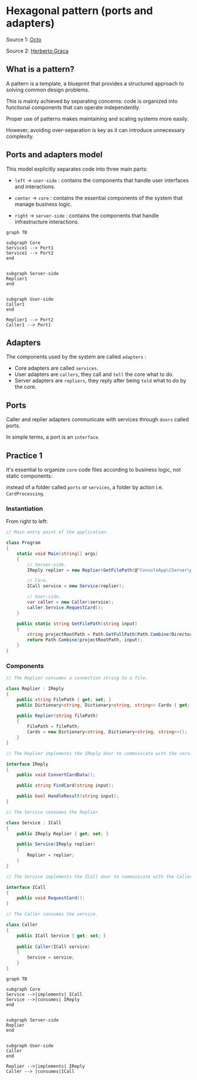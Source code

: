 ﻿# Hexagonal pattern (ports and adapters)

Source 1: [Octo](https://blog.octo.com/architecture-hexagonale-trois-principes-et-un-exemple-dimplementation)

Source 2: [Herberto Graca](https://herbertograca.com/2017/11/16/explicit-architecture-01-ddd-hexagonal-onion-clean-cqrs-how-i-put-it-all-together/)

## What is a pattern?

A pattern is a template, a blueprint that provides a structured approach to solving common design problems.

This is mainly achieved by separating concerns: code is organized into functional components that can operate independently.

Proper use of patterns makes maintaining and scaling systems more easily.

However, avoiding over-separation is key as it can introduce unnecessary complexity.

## Ports and adapters model

This model explicitly separates code into three main parts:

- `left` → `user-side` : contains the components that handle user interfaces and interactions.

- `center` → `core` : contains the essential components of the system that manage business logic.

- `right` → `server-side` : contains the components that handle infrastructure interactions.

```mermaid
graph TB

subgraph Core
Service1 --> Port1
Service1 --> Port2
end


subgraph Server-side
Replier1
end


subgraph User-side
Caller1
end

Replier1 --> Port2 
Caller1 --> Port1
```

## Adapters

The components used by the system are called `adapters` :

- Core adapters are called `services`.
- User adapters are `callers`, they call and `tell` the core what to do.
- Server adapters are `repliers`, they reply after being `told` what to do by the core.

## Ports

Caller and replier adapters communicate with services through `doors` called ports.

In simple terms, a port is an `interface`.

## Practice 1

It's essential to organize `core` code files according to business logic, not static components:

instead of a folder called `ports` or `services`, a folder by action i.e. `CardProcessing`.

### Instantiation

From right to left:

```csharp
// Main entry point of the application.

class Program
{
    static void Main(string[] args)
    {
        // Server-side.
        IReply replier = new Replier(GetFilePath(@"ConsoleApp\CServer\pokemon-50-card-library.csv"));

        // Core.
        ICall service = new Service(replier);

        // User-side.
        var caller = new Caller(service);
        caller.Service.RequestCard();
    }

    public static string GetFilePath(string input)
    {
        string projectRootPath = Path.GetFullPath(Path.Combine(Directory.GetCurrentDirectory(), @"..\..\..\.."));
        return Path.Combine(projectRootPath, input);
    }
}
```

### Components

```csharp
// The Replier consumes a connection string to a file.

class Replier : IReply
{
    public string FilePath { get; set; }
    public Dictionary<string, Dictionary<string, string>> Cards { get; set; }

    public Replier(string filePath)
    {
        FilePath = filePath;
        Cards = new Dictionary<string, Dictionary<string, string>>();
    }
}
```

```csharp
// The Replier implements the IReply door to communicate with the service.

interface IReply
{
    public void ConvertCardData();

    public string FindCard(string input);

    public bool HandleResult(string input);
}

// The Service consumes the Replier.

class Service : ICall
{
    public IReply Replier { get; set; }

    public Service(IReply replier)
    {
        Replier = replier;
    }
}

// The Service implements the ICall door to communicate with the Caller.

interface ICall
{
    public void RequestCard();
}
```

```csharp
// The Caller consumes the service.

class Caller
{
    public ICall Service { get; set; }
        
    public Caller(ICall service)
    {
        Service = service;
    }
}
```

```mermaid
graph TB

subgraph Core
Service -->|implements| ICall
Service -->|consumes| IReply
end


subgraph Server-side
Replier
end


subgraph User-side
Caller
end

Replier -->|implements| IReply 
Caller --> |consumes|ICall
```